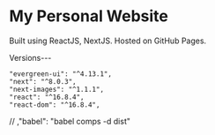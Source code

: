 # My Personal Website

Built using ReactJS, NextJS.
Hosted on GitHub Pages.

Versions---
     
    "evergreen-ui": "^4.13.1",
    "next": "^8.0.3",
    "next-images": "^1.1.1",
    "react": "^16.8.4",
    "react-dom": "^16.8.4",

// ,"babel": "babel comps -d dist"